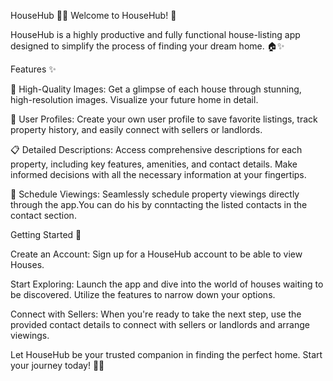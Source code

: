 HouseHub 🏡📱
Welcome to HouseHub! 🎉

HouseHub is a highly productive and fully functional house-listing app designed to simplify the process of finding your dream home. 🏠✨

Features ✨

📸 High-Quality Images: Get a glimpse of each house through stunning, high-resolution images. Visualize your future home in detail.

💼 User Profiles: Create your own user profile to save favorite listings, track property history, and easily connect with sellers or landlords.

📋 Detailed Descriptions: Access comprehensive descriptions for each property, including key features, amenities, and contact details. Make informed decisions with all the necessary information at your fingertips.

📅 Schedule Viewings: Seamlessly schedule property viewings directly through the app.You can do his by conntacting the listed contacts in the contact section.

Getting Started 🚀

Create an Account: Sign up for a HouseHub account to be able to view Houses.

Start Exploring: Launch the app and dive into the world of houses waiting to be discovered. Utilize the features to narrow down your options.

Connect with Sellers: When you're ready to take the next step, use the provided contact details to connect with sellers or landlords and arrange viewings.

Let HouseHub be your trusted companion in finding the perfect home. Start your journey today! 🏡🌟
